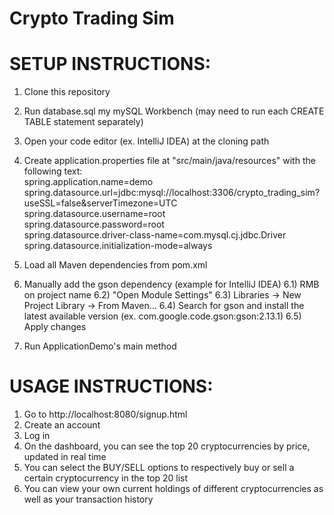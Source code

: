 # Crypto Trading Sim


# SETUP INSTRUCTIONS:

1) Clone this repository
2) Run database.sql my mySQL Workbench (may need to run each CREATE TABLE statement separately)
3) Open your code editor (ex. IntelliJ IDEA) at the cloning path
4) Create application.properties file at "src/main/java/resources" with the following text:<br>
    spring.application.name=demo<br>
    spring.datasource.url=jdbc:mysql://localhost:3306/crypto_trading_sim?useSSL=false&serverTimezone=UTC<br>
    spring.datasource.username=root<br>
    spring.datasource.password=root<br>
    spring.datasource.driver-class-name=com.mysql.cj.jdbc.Driver<br>
    spring.datasource.initialization-mode=always<br>

5) Load all Maven dependencies from pom.xml
6) Manually add the gson dependency (example for IntelliJ IDEA)
   6.1) RMB on project name
   6.2) "Open Module Settings"
   6.3) Libraries -> New Project Library -> From Maven...
   6.4) Search for gson and install the latest available version (ex. com.google.code.gson:gson:2.13.1)
   6.5) Apply changes
8) Run ApplicationDemo's main method

# USAGE INSTRUCTIONS:

1) Go to http://localhost:8080/signup.html
2) Create an account
3) Log in
4) On the dashboard, you can see the top 20 cryptocurrencies by price, updated in real time
5) You can select the BUY/SELL options to respectively buy or sell a certain cryptocurrency in the top 20 list
6) You can view your own current holdings of different cryptocurrencies as well as your transaction history
